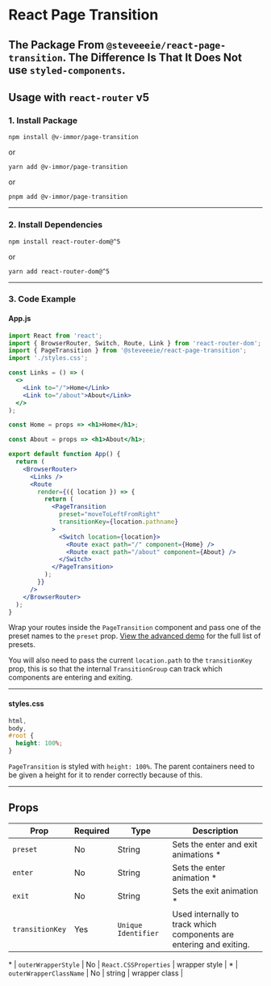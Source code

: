 # React Page Transition
## The Package From `@steveeeie/react-page-transition`. The Difference Is That It Does Not use `styled-components`.
## Usage with `react-router` v5

### 1. Install Package

`npm install @v-immor/page-transition`

or

`yarn add @v-immor/page-transition`

or

`pnpm add @v-immor/page-transition`

---

### 2. Install Dependencies

`npm install react-router-dom@^5`

or

`yarn add react-router-dom@^5`

---

### 3. Code Example

#### App.js

```jsx
import React from 'react';
import { BrowserRouter, Switch, Route, Link } from 'react-router-dom';
import { PageTransition } from '@steveeeie/react-page-transition';
import './styles.css';

const Links = () => (
  <>
    <Link to="/">Home</Link>
    <Link to="/about">About</Link>
  </>
);

const Home = props => <h1>Home</h1>;

const About = props => <h1>About</h1>;

export default function App() {
  return (
    <BrowserRouter>
      <Links />
      <Route
        render={({ location }) => {
          return (
            <PageTransition
              preset="moveToLeftFromRight"
              transitionKey={location.pathname}
            >
              <Switch location={location}>
                <Route exact path="/" component={Home} />
                <Route exact path="/about" component={About} />
              </Switch>
            </PageTransition>
          );
        }}
      />
    </BrowserRouter>
  );
}
```

Wrap your routes inside the `PageTransition` component and pass one of the preset names to the `preset` prop. [View the advanced demo](https://codesandbox.io/s/advanced-react-page-transition-demo-z8hmd) for the full list of presets.

You will also need to pass the current `location.path` to the `transitionKey` prop, this is so that the internal `TransitionGroup` can track which components are entering and exiting.

---

#### styles.css

```css
html,
body,
#root {
  height: 100%;
}
```

`PageTransition` is styled with `height: 100%`. The parent containers need to be given a height for it to render correctly because of this.

---

## Props

| Prop             | Required | Type              | Description                                                         |
| ---------------- | -------- | ----------------- | ------------------------------------------------------------------- |
| `preset`         | No       | String            | Sets the enter and exit animations \*                               |
| `enter` | No       | String            | Sets the enter animation \*                                         |
| `exit`  | No       | String            | Sets the exit animation \*                                          |
| `transitionKey`  | Yes      | `Unique Identifier` | Used internally to track which components are entering and exiting. |
\*
| `outerWrapperStyle` | No | `React.CSSProperties` | wrapper style |
\*
| `outerWrapperClassName` | No | string | wrapper class |